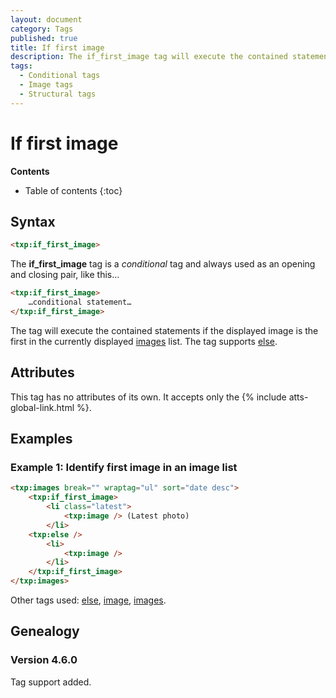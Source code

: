 ```yaml
---
layout: document
category: Tags
published: true
title: If first image
description: The if_first_image tag will execute the contained statements if the displayed image is the first in the currently displayed images list.
tags:
  - Conditional tags
  - Image tags
  - Structural tags
---
```


# If first image

**Contents**

* Table of contents
{:toc}

## Syntax

~~~ html
<txp:if_first_image>
~~~

The **if_first_image** tag is a *conditional* tag and always used as an opening and closing pair, like this…

~~~ html
<txp:if_first_image>
    …conditional statement…
</txp:if_first_image>
~~~

The tag will execute the contained statements if the displayed image is the first in the currently displayed [images](/tags/images) list. The tag supports [else](/tags/else).

## Attributes

This tag has no attributes of its own. It accepts only the {% include atts-global-link.html %}.

## Examples

### Example 1: Identify first image in an image list

~~~ html
<txp:images break="" wraptag="ul" sort="date desc">
    <txp:if_first_image>
        <li class="latest">
            <txp:image /> (Latest photo)
        </li>
    <txp:else />
        <li>
            <txp:image />
        </li>
    </txp:if_first_image>
</txp:images>
~~~

Other tags used: [else](/tags/else), [image](/tags/image), [images](/tags/images).

## Genealogy

### Version 4.6.0

Tag support added.
